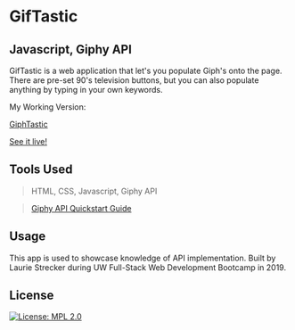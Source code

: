 # GifTastic
## Javascript, Giphy API

GifTastic is a web application that let's you populate Giph's onto the page. There are pre-set 90's television buttons, but you can also populate anything by typing in your own keywords.  

My Working Version:

[GiphTastic](https://www.dropbox.com/s/kneh6333q8umhev/GiphTastic_app.png?dl=0)

[See it live!](https://lauriestrecker.github.io/GifTastic/)

## Tools Used

 > HTML, CSS, Javascript, Giphy API 

 > [Giphy API Quickstart Guide](https://developers.giphy.com/docs/api)

## Usage

This app is used to showcase knowledge of API implementation. Built by Laurie Strecker during UW Full-Stack Web Development Bootcamp in 2019. 

## License

[![License: MPL 2.0](https://img.shields.io/badge/License-MPL%202.0-brightgreen.svg)](https://opensource.org/licenses/MPL-2.0)

